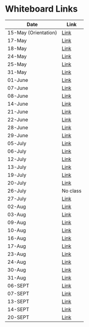 # Whiteboard Links

| Date      | Link |
|-----------|------|
| 15-May (Orientation) | [Link](https://miro.com/app/board/uXjVI1WSTyQ=/) |
| 17-May    | [Link](https://miro.com/app/board/uXjVI0S_fUs=/) |
| 18-May    | [Link](https://miro.com/app/board/uXjVIziHFCw=/) |
| 24-May    | [Link](https://miro.com/app/board/uXjVIwnNDcg=/) |
| 25-May    | [Link](https://miro.com/app/board/uXjVIw22Kig=/) |
| 31-May    | [Link](https://miro.com/app/board/uXjVItnYYqQ=/) |
| 01-June   | [Link](https://miro.com/app/board/uXjVItxcNcU=/) |
| 07-June   | [Link](https://miro.com/app/board/uXjVIrbwUik=/?share_link_id=895840115779) |
| 08-June   | [Link](https://miro.com/app/board/uXjVIqgNq7I=/) |
| 14-June   | [Link](https://miro.com/app/board/uXjVIo_GuhY=/?share_link_id=562917544454) |
| 21-June   | [Link](https://miro.com/app/board/uXjVImdGhb0=/?share_link_id=312321095753) |
| 22-June   | [Link](https://miro.com/app/board/uXjVIlphNOQ=/?share_link_id=764221894432) |
| 28-June   | [Link](https://miro.com/app/board/uXjVIjDv6cE=/?share_link_id=372714384381) |
| 29-June   | [Link](https://miro.com/app/board/uXjVIjJgJt8=/?share_link_id=276197701039) |
| 05-July   | [Link](https://miro.com/app/board/uXjVIhW906M=/?share_link_id=662806123260) |
| 06-July   | [Link](https://miro.com/app/board/uXjVIhdsDC0=/?share_link_id=388204629347) |
| 12-July   | [Link](https://miro.com/app/board/uXjVJevC3zo=/) |
| 13-July   | [Link](https://miro.com/app/board/uXjVJe3dyVM=/) |
| 19-July   | [Link](https://miro.com/app/board/uXjVJcCXXYk=/?share_link_id=428780496902) |
| 20-July   | [Link](https://miro.com/app/board/uXjVJcJjG5Q=/?share_link_id=292501407207) |
| 26-July   | No class |
| 27-July   | [Link](https://miro.com/app/board/uXjVJaZfKU0=/?share_link_id=99016842787) |
| 02-Aug    | [Link](https://miro.com/app/board/uXjVJXnuzY0=/?share_link_id=900325719864) |
| 03-Aug    | [Link](https://miro.com/app/board/uXjVJXv3Mpc=/?share_link_id=786564161228) |
| 09-Aug    | [Link](https://miro.com/app/board/uXjVJV6xEx0=/?share_link_id=312914862176) |
| 10-Aug    | [Link](https://miro.com/app/board/uXjVJVCMOiU=/?share_link_id=907232219982) |
| 16-Aug    | [Link](https://miro.com/app/board/uXjVJTNjrTY=/?share_link_id=144907197232) |
| 17-Aug    | [Link](https://miro.com/app/board/uXjVJTVRHCA=/?share_link_id=865240522891) |
| 23-Aug    | [Link](https://miro.com/app/board/uXjVJQvg95Q=/?share_link_id=50472468947) |
| 24-Aug    | [Link](https://miro.com/app/board/uXjVJQ2e-m0=/?share_link_id=573713669299) |
| 30-Aug    | [Link](https://miro.com/app/board/uXjVJOPOS-s=/?share_link_id=6254991193) |
| 31-Aug    | [Link](https://miro.com/app/board/uXjVJOVcvpw=/?share_link_id=493526209931) |
| 06-SEPT    | [Link](https://miro.com/app/board/uXjVJL6zJzs=/?share_link_id=209558527902) |
| 07-SEPT    | [Link](https://miro.com/app/board/uXjVJLGMejw=/?share_link_id=385820363397) |
| 13-SEPT    | [Link](https://miro.com/app/board/uXjVJI0A9ZI=/?share_link_id=394536644112) |
| 14-SEPT    | [Link](https://miro.com/app/board/uXjVJIHavN0=/?share_link_id=486702073989) |
| 20-SEPT    | [Link](https://miro.com/app/board/uXjVJFCDauo=/?share_link_id=671705301046) |




